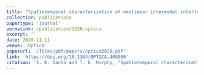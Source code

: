 ```yaml
---
title: "Spatiotemporal characterization of nonlinear intermodal interference between selectively excited modes of a few-Mode fiber"
collection: publications
papertype: 'journal'
permalink: /publication/2020-optica
excerpt: ''
date: 2020-11-11
venue: 'Optica'
paperurl: '/files/pdf/papers/optica2020.pdf'
link: 'https://doi.org/10.1364/OPTICA.409060'
citation: 'S. K. Dacha and T. E. Murphy, "Spatiotemporal characterization of nonlinear intermodal interference between selectively excited modes of a few-Mode fiber", Optica 7, 1796-1803 (2020)'
---
```

